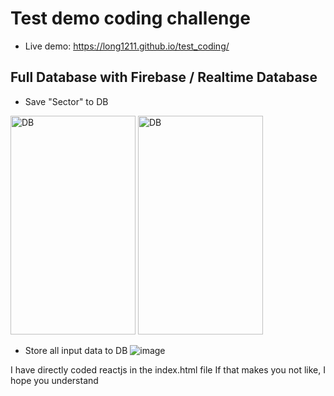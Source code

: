 # Test demo coding challenge
- Live demo: https://long1211.github.io/test_coding/

## Full Database with Firebase / Realtime Database
- Save "Sector" to DB 
<img src="https://user-images.githubusercontent.com/50479323/207084668-26499742-5021-4d35-943b-b0b8bdce4229.png" alt="DB" style="height: 350px; width:200px;"/>
<img src="https://user-images.githubusercontent.com/50479323/207084876-4a3dd664-c5f3-4713-b891-b3529bb98be2.png)" alt="DB" style="height: 350px; width:200px;"/>

- Store all input data to DB
![image](https://user-images.githubusercontent.com/50479323/207085221-e2303017-054d-4e70-9699-857d6acb5692.png)

I have directly coded reactjs in the index.html file
If that makes you not like, I hope you understand 
